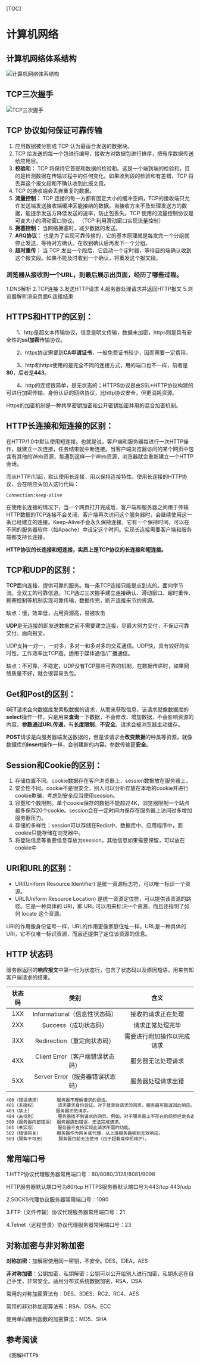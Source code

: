 [TOC]

# 计算机网络

## 计算机网络体系结构

![计算机网络体系结构](../images/计算机网络体系结构.jpg)

## TCP三次握手

![TCP三次握手](../images/TCP三次握手.jpg)

## TCP 协议如何保证可靠传输

1. 应用数据被分割成 TCP 认为最适合发送的数据块。
2. TCP 给发送的每一个包进行编号，接收方对数据包进行排序，把有序数据传送给应用层。
3. **校验和：** TCP 将保持它首部和数据的检验和。这是一个端到端的检验和，目的是检测数据在传输过程中的任何变化。如果收到段的检验和有差错，TCP 将丢弃这个报文段和不确认收到此报文段。
4. TCP 的接收端会丢弃重复的数据。
5. **流量控制：** TCP 连接的每一方都有固定大小的缓冲空间，TCP的接收端只允许发送端发送接收端缓冲区能接纳的数据。当接收方来不及处理发送方的数据，能提示发送方降低发送的速率，防止包丢失。TCP 使用的流量控制协议是可变大小的滑动窗口协议。 （TCP 利用滑动窗口实现流量控制）
6. **拥塞控制：** 当网络拥塞时，减少数据的发送。
7. **ARQ协议：** 也是为了实现可靠传输的，它的基本原理就是每发完一个分组就停止发送，等待对方确认。在收到确认后再发下一个分组。
8. **超时重传：** 当 TCP 发出一个段后，它启动一个定时器，等待目的端确认收到这个报文段。如果不能及时收到一个确认，将重发这个报文段。



### 浏览器从接收到一个URL，到最后展示出页面，经历了哪些过程。

1.DNS解析 2.TCP连接 3.发送HTTP请求 4.服务器处理请求并返回HTTP报文 5.浏览器解析渲染页面6.连接结束



## HTTPS和HTTP的区别：

　　1、http是超文本传输协议，信息是明文传输，数据未加密，https则是具有安全性的**ssl加密**传输协议。

　　2、https协议需要到**CA申请证书**，一般免费证书较少，因而需要一定费用。

　　3、http和https使用的是完全不同的连接方式，用的端口也不一样，前者是**80**，后者是**443**。

　　4、http的连接很简单，是无状态的；HTTPS协议是由SSL+HTTP协议构建的可进行加密传输、身份认证的网络协议，比http协议安全，但更消耗资源。

Https的加密机制是一种共享密钥加密和公开密钥加密并用的混合加密机制。



## HTTP长连接和短连接的区别：

在HTTP/1.0中默认使用短连接。也就是说，客户端和服务器每进行一次HTTP操作，就建立一次连接，任务结束就中断连接。当客户端浏览器访问的某个网页中包含有其他的Web资源，每遇到这样一个Web资源，浏览器就会重新建立一个HTTP会话。

而从HTTP/1.1起，默认使用长连接，用以保持连接特性。使用长连接的HTTP协议，会在响应头加入这行代码：

```
Connection:keep-alive
```

在使用长连接的情况下，当一个网页打开完成后，客户端和服务器之间用于传输HTTP数据的TCP连接不会关闭，客户端再次访问这个服务器时，会继续使用这一条已经建立的连接。Keep-Alive不会永久保持连接，它有一个保持时间，可以在不同的服务器软件（如Apache）中设定这个时间。实现长连接需要客户端和服务端都支持长连接。

**HTTP协议的长连接和短连接，实质上是TCP协议的长连接和短连接。**



## TCP和UDP的区别：

**TCP**面向连接，提供可靠的服务。每一条TCP连接只能是点到点的。面向字节流。全双工的可靠信道。TCP通过三次握手建立连接确认、滑动窗口、超时重传、拥塞控制等机制实现可靠传输，数据传完，断开连接来节约资源。

缺点：慢，效率低，占用资源高，易被攻击

**UDP**是无连接的即发送数据之前不需要建立连接，尽最大努力交付，不保证可靠交付。面向报文。

UDP支持一对一，一对多，多对一和多对多的交互通信。UDP快，具有较好的实时性，工作效率比TCP高。适用于媒体通信/广播通信。

缺点：不可靠，不稳定，UDP没有TCP那些可靠的机制，在数据传递时，如果网络质量不好，就会很容易丢包。



## Get和Post的区别：

**GET**请求会向数据库发索取数据的请求，从而来获取信息，该请求就像数据库的**select**操作一样，只是用来**查询**一下数据，不会修改、增加数据，不会影响资源的内容。**参数通过URL传递**，有**长度限制**。**不安全**。请求会被浏览器主动缓存。

**POST**请求是向服务器端发送数据的，但是该请求会**改变数据**的种类等资源，就像数据库的**insert**操作一样，会创建新的内容。参数传输更**安全**。



## Session和Cookie的区别：

1. 存储位置不同。cookie数据存在客户浏览器上，session数据放在服务器上。
2. 安全性不同。cookie不是很安全，别人可以分析存放在本地的cookie并进行cookie欺骗，考虑到安全应当使用session。
3. 容量和个数限制。单个cookie保存的数据不能超过4K，浏览器限制一个站点最多保存20个cookie。session会在一定时间内保存在服务器上访问过多增加服务器压力。
4. 存储的多样性：session可以存储在Redis中、数据库中、应用程序中，而cookie只能存储在浏览器中。
5. 将登陆信息等重要信息存放为session，其他信息如果需要保留，可以放在cookie中



## URI和URL的区别：

- URI(Uniform Resource Identifier) 是统一资源标志符，可以唯一标识一个资源。
- URL(Uniform Resource Location) 是统一资源定位符，可以提供该资源的路径。它是一种具体的 URI，即 URL 可以用来标识一个资源，而且还指明了如何 locate 这个资源。

URI的作用像身份证号一样，URL的作用更像家庭住址一样。URL是一种具体的URI，它不仅唯一标识资源，而且还提供了定位该资源的信息。



## HTTP 状态码

服务器返回的**响应报文**中第一行为状态行，包含了状态码以及原因短语，用来告知客户端请求的结果。

| 状态码 |               类别               |            含义            |
| :----: | :------------------------------: | :------------------------: |
|  1XX   |  Informational（信息性状态码）   |     接收的请求正在处理     |
|  2XX   |      Success（成功状态码）       |      请求正常处理完毕      |
|  3XX   |   Redirection（重定向状态码）    | 需要进行附加操作以完成请求 |
|  4XX   | Client Error（客户端错误状态码） |     服务器无法处理请求     |
|  5XX   | Server Error（服务器错误状态码） |     服务器处理请求出错     |

```xml
400（错误请求）      服务器不理解请求的语法。
401（未授权）        请求要求身份验证。对于登录后请求的网页，服务器可能返回此响应。
403（禁止）         服务器拒绝请求。
404（未找到）        服务器找不到请求的网页。例如，对于服务器上不存在的网页经常会返回此代码。
500（服务器内部错误） 服务器遇到错误，无法完成请求。
501（未实现）        服务器不支持实现此请求所需的功能。
502（错误网关）      服务器作为网关或代理，从上游服务器收到无效响应。
503（服务不可用）     服务器目前无法使用（由于超载或停机维护）。
```



## 常用端口号

1.HTTP协议代理服务器常用端口号：80/8080/3128/8081/9098 

HTTP服务器默认端口号为80/tcp HTTPS服务器默认端口号为443/tcp 443/udp

2.SOCKS代理协议服务器常用端口号：1080

3.FTP（文件传输）协议代理服务器常用端口号：21

4.Telnet（远程登录）协议代理服务器常用端口号：23



## 对称加密与非对称加密

**对称加密**：加解密使用同一密钥，不安全。DES，IDEA，AES

**非对称加密**：公钥加密，私钥解密；公钥可以公开给别人进行加密，私钥永远在自己手里，非常安全。适用分布式系统数据加密，RSA，DSA

常用的对称加密算法有：DES、3DES、RC2、RC4、AES

常用的非对称加密算法有：RSA、DSA、ECC

使用单向散列函数的加密算法：MD5、SHA



## 参考阅读

《图解HTTP》